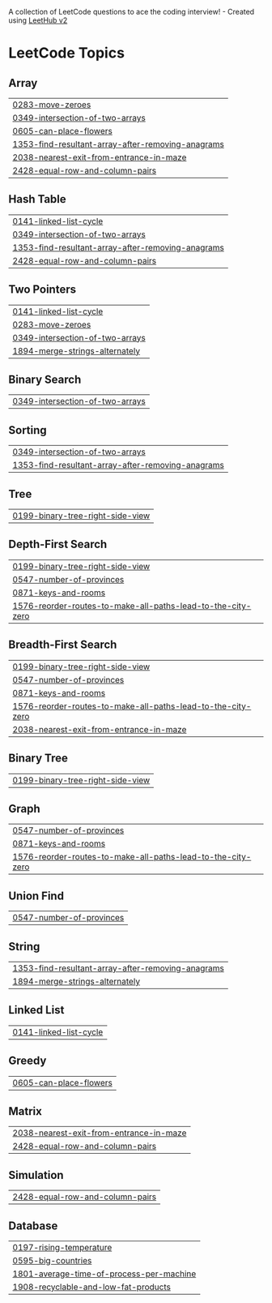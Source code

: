 A collection of LeetCode questions to ace the coding interview! - Created using [LeetHub v2](https://github.com/arunbhardwaj/LeetHub-2.0)
<!---LeetCode Topics Start-->
# LeetCode Topics
## Array
|  |
| ------- |
| [0283-move-zeroes](https://github.com/Avikambir10/leetcode/tree/master/0283-move-zeroes) |
| [0349-intersection-of-two-arrays](https://github.com/Avikambir10/leetcode/tree/master/0349-intersection-of-two-arrays) |
| [0605-can-place-flowers](https://github.com/Avikambir10/leetcode/tree/master/0605-can-place-flowers) |
| [1353-find-resultant-array-after-removing-anagrams](https://github.com/Avikambir10/leetcode/tree/master/1353-find-resultant-array-after-removing-anagrams) |
| [2038-nearest-exit-from-entrance-in-maze](https://github.com/Avikambir10/leetcode/tree/master/2038-nearest-exit-from-entrance-in-maze) |
| [2428-equal-row-and-column-pairs](https://github.com/Avikambir10/leetcode/tree/master/2428-equal-row-and-column-pairs) |
## Hash Table
|  |
| ------- |
| [0141-linked-list-cycle](https://github.com/Avikambir10/leetcode/tree/master/0141-linked-list-cycle) |
| [0349-intersection-of-two-arrays](https://github.com/Avikambir10/leetcode/tree/master/0349-intersection-of-two-arrays) |
| [1353-find-resultant-array-after-removing-anagrams](https://github.com/Avikambir10/leetcode/tree/master/1353-find-resultant-array-after-removing-anagrams) |
| [2428-equal-row-and-column-pairs](https://github.com/Avikambir10/leetcode/tree/master/2428-equal-row-and-column-pairs) |
## Two Pointers
|  |
| ------- |
| [0141-linked-list-cycle](https://github.com/Avikambir10/leetcode/tree/master/0141-linked-list-cycle) |
| [0283-move-zeroes](https://github.com/Avikambir10/leetcode/tree/master/0283-move-zeroes) |
| [0349-intersection-of-two-arrays](https://github.com/Avikambir10/leetcode/tree/master/0349-intersection-of-two-arrays) |
| [1894-merge-strings-alternately](https://github.com/Avikambir10/leetcode/tree/master/1894-merge-strings-alternately) |
## Binary Search
|  |
| ------- |
| [0349-intersection-of-two-arrays](https://github.com/Avikambir10/leetcode/tree/master/0349-intersection-of-two-arrays) |
## Sorting
|  |
| ------- |
| [0349-intersection-of-two-arrays](https://github.com/Avikambir10/leetcode/tree/master/0349-intersection-of-two-arrays) |
| [1353-find-resultant-array-after-removing-anagrams](https://github.com/Avikambir10/leetcode/tree/master/1353-find-resultant-array-after-removing-anagrams) |
## Tree
|  |
| ------- |
| [0199-binary-tree-right-side-view](https://github.com/Avikambir10/leetcode/tree/master/0199-binary-tree-right-side-view) |
## Depth-First Search
|  |
| ------- |
| [0199-binary-tree-right-side-view](https://github.com/Avikambir10/leetcode/tree/master/0199-binary-tree-right-side-view) |
| [0547-number-of-provinces](https://github.com/Avikambir10/leetcode/tree/master/0547-number-of-provinces) |
| [0871-keys-and-rooms](https://github.com/Avikambir10/leetcode/tree/master/0871-keys-and-rooms) |
| [1576-reorder-routes-to-make-all-paths-lead-to-the-city-zero](https://github.com/Avikambir10/leetcode/tree/master/1576-reorder-routes-to-make-all-paths-lead-to-the-city-zero) |
## Breadth-First Search
|  |
| ------- |
| [0199-binary-tree-right-side-view](https://github.com/Avikambir10/leetcode/tree/master/0199-binary-tree-right-side-view) |
| [0547-number-of-provinces](https://github.com/Avikambir10/leetcode/tree/master/0547-number-of-provinces) |
| [0871-keys-and-rooms](https://github.com/Avikambir10/leetcode/tree/master/0871-keys-and-rooms) |
| [1576-reorder-routes-to-make-all-paths-lead-to-the-city-zero](https://github.com/Avikambir10/leetcode/tree/master/1576-reorder-routes-to-make-all-paths-lead-to-the-city-zero) |
| [2038-nearest-exit-from-entrance-in-maze](https://github.com/Avikambir10/leetcode/tree/master/2038-nearest-exit-from-entrance-in-maze) |
## Binary Tree
|  |
| ------- |
| [0199-binary-tree-right-side-view](https://github.com/Avikambir10/leetcode/tree/master/0199-binary-tree-right-side-view) |
## Graph
|  |
| ------- |
| [0547-number-of-provinces](https://github.com/Avikambir10/leetcode/tree/master/0547-number-of-provinces) |
| [0871-keys-and-rooms](https://github.com/Avikambir10/leetcode/tree/master/0871-keys-and-rooms) |
| [1576-reorder-routes-to-make-all-paths-lead-to-the-city-zero](https://github.com/Avikambir10/leetcode/tree/master/1576-reorder-routes-to-make-all-paths-lead-to-the-city-zero) |
## Union Find
|  |
| ------- |
| [0547-number-of-provinces](https://github.com/Avikambir10/leetcode/tree/master/0547-number-of-provinces) |
## String
|  |
| ------- |
| [1353-find-resultant-array-after-removing-anagrams](https://github.com/Avikambir10/leetcode/tree/master/1353-find-resultant-array-after-removing-anagrams) |
| [1894-merge-strings-alternately](https://github.com/Avikambir10/leetcode/tree/master/1894-merge-strings-alternately) |
## Linked List
|  |
| ------- |
| [0141-linked-list-cycle](https://github.com/Avikambir10/leetcode/tree/master/0141-linked-list-cycle) |
## Greedy
|  |
| ------- |
| [0605-can-place-flowers](https://github.com/Avikambir10/leetcode/tree/master/0605-can-place-flowers) |
## Matrix
|  |
| ------- |
| [2038-nearest-exit-from-entrance-in-maze](https://github.com/Avikambir10/leetcode/tree/master/2038-nearest-exit-from-entrance-in-maze) |
| [2428-equal-row-and-column-pairs](https://github.com/Avikambir10/leetcode/tree/master/2428-equal-row-and-column-pairs) |
## Simulation
|  |
| ------- |
| [2428-equal-row-and-column-pairs](https://github.com/Avikambir10/leetcode/tree/master/2428-equal-row-and-column-pairs) |
## Database
|  |
| ------- |
| [0197-rising-temperature](https://github.com/Avikambir10/leetcode/tree/master/0197-rising-temperature) |
| [0595-big-countries](https://github.com/Avikambir10/leetcode/tree/master/0595-big-countries) |
| [1801-average-time-of-process-per-machine](https://github.com/Avikambir10/leetcode/tree/master/1801-average-time-of-process-per-machine) |
| [1908-recyclable-and-low-fat-products](https://github.com/Avikambir10/leetcode/tree/master/1908-recyclable-and-low-fat-products) |
<!---LeetCode Topics End-->